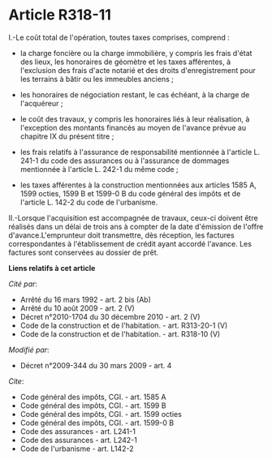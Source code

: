 # Article R318-11

I.-Le coût total de l'opération, toutes taxes comprises, comprend :

- la charge foncière ou la charge immobilière, y compris les frais d'état des lieux, les honoraires de géomètre et les taxes
afférentes, à l'exclusion des frais d'acte notarié et des droits d'enregistrement pour les terrains à bâtir ou les immeubles
anciens ;

- les honoraires de négociation restant, le cas échéant, à la charge de l'acquéreur ;

- le coût des travaux, y compris les honoraires liés à leur réalisation, à l'exception des montants financés au moyen de
l'avance prévue au chapitre IX du présent titre ;

- les frais relatifs à l'assurance de responsabilité mentionnée à l'article L. 241-1 du code des assurances ou à l'assurance
de dommages mentionnée à l'article L. 242-1 du même code ;

- les taxes afférentes à la construction mentionnées aux articles 1585 A, 1599 octies, 1599 B et 1599-0 B du code général des
impôts et de l'article L. 142-2 du code de l'urbanisme.

II.-Lorsque l'acquisition est accompagnée de travaux, ceux-ci doivent être réalisés dans un délai de trois ans à compter de
la date d'émission de l'offre d'avance.L'emprunteur doit transmettre, dès réception, les factures correspondantes à
l'établissement de crédit ayant accordé l'avance. Les factures sont conservées au dossier de prêt.

**Liens relatifs à cet article**

_Cité par_:

  - Arrêté du 16 mars 1992 - art. 2 bis (Ab)
  - Arrêté du 10 août 2009 - art. 2 (V)
  - Décret n°2010-1704 du 30 décembre 2010 - art. 2 (V)
  - Code de la construction et de l'habitation. - art. R313-20-1 (V)
  - Code de la construction et de l'habitation. - art. R318-10 (V)

_Modifié par_:

  - Décret n°2009-344 du 30 mars 2009 - art. 4

_Cite_:

  - Code général des impôts, CGI. - art. 1585 A
  - Code général des impôts, CGI. - art. 1599 B
  - Code général des impôts, CGI. - art. 1599 octies
  - Code général des impôts, CGI. - art. 1599-0 B
  - Code des assurances - art. L241-1
  - Code des assurances - art. L242-1
  - Code de l'urbanisme - art. L142-2
